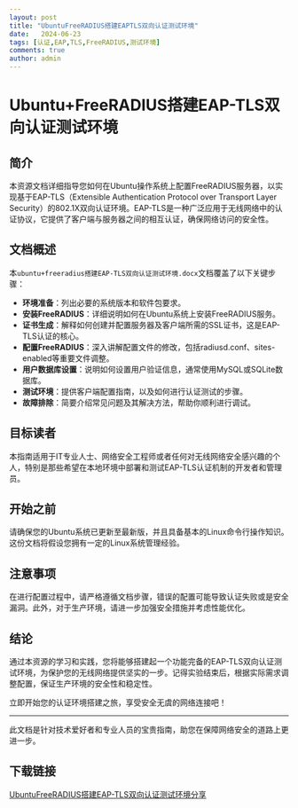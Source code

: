 ```yaml
---
layout: post
title: "UbuntuFreeRADIUS搭建EAPTLS双向认证测试环境"
date:   2024-06-23
tags: [认证,EAP,TLS,FreeRADIUS,测试环境]
comments: true
author: admin
---
```

# Ubuntu+FreeRADIUS搭建EAP-TLS双向认证测试环境

## 简介

本资源文档详细指导您如何在Ubuntu操作系统上配置FreeRADIUS服务器，以实现基于EAP-TLS（Extensible Authentication Protocol over Transport Layer Security）的802.1X双向认证环境。EAP-TLS是一种广泛应用于无线网络中的认证协议，它提供了客户端与服务器之间的相互认证，确保网络访问的安全性。

## 文档概述

本`ubuntu+freeradius搭建EAP-TLS双向认证测试环境.docx`文档覆盖了以下关键步骤：

- **环境准备**：列出必要的系统版本和软件包要求。
- **安装FreeRADIUS**：详细说明如何在Ubuntu系统上安装FreeRADIUS服务。
- **证书生成**：解释如何创建并配置服务器及客户端所需的SSL证书，这是EAP-TLS认证的核心。
- **配置FreeRADIUS**：深入讲解配置文件的修改，包括radiusd.conf、sites-enabled等重要文件调整。
- **用户数据库设置**：说明如何设置用户验证信息，通常使用MySQL或SQLite数据库。
- **测试环境**：提供客户端配置指南，以及如何进行认证测试的步骤。
- **故障排除**：简要介绍常见问题及其解决方法，帮助你顺利进行调试。

## 目标读者

本指南适用于IT专业人士、网络安全工程师或者任何对无线网络安全感兴趣的个人，特别是那些希望在本地环境中部署和测试EAP-TLS认证机制的开发者和管理员。

## 开始之前

请确保您的Ubuntu系统已更新至最新版，并且具备基本的Linux命令行操作知识。这份文档将假设您拥有一定的Linux系统管理经验。

## 注意事项

在进行配置过程中，请严格遵循文档步骤，错误的配置可能导致认证失败或是安全漏洞。此外，对于生产环境，请进一步加强安全措施并考虑性能优化。

## 结论

通过本资源的学习和实践，您将能够搭建起一个功能完备的EAP-TLS双向认证测试环境，为保护您的无线网络提供坚实的一步。记得实验结束后，根据实际需求调整配置，保证生产环境的安全性和稳定性。

立即开始您的认证环境搭建之旅，享受安全无虞的网络连接吧！

---

此文档是针对技术爱好者和专业人员的宝贵指南，助您在保障网络安全的道路上更进一步。

## 下载链接

[UbuntuFreeRADIUS搭建EAP-TLS双向认证测试环境分享](https://pan.quark.cn/s/17bebf792032)